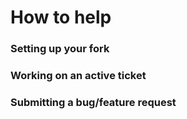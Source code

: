 # How to help

### Setting up your fork

### Working on an active ticket

### Submitting a bug/feature request